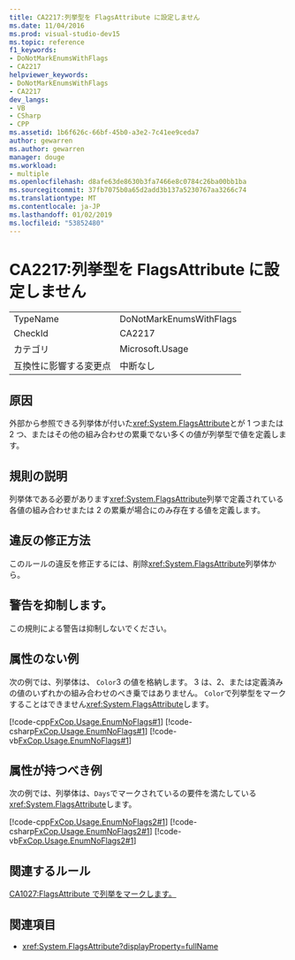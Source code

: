 ```yaml
---
title: CA2217:列挙型を FlagsAttribute に設定しません
ms.date: 11/04/2016
ms.prod: visual-studio-dev15
ms.topic: reference
f1_keywords:
- DoNotMarkEnumsWithFlags
- CA2217
helpviewer_keywords:
- DoNotMarkEnumsWithFlags
- CA2217
dev_langs:
- VB
- CSharp
- CPP
ms.assetid: 1b6f626c-66bf-45b0-a3e2-7c41ee9ceda7
author: gewarren
ms.author: gewarren
manager: douge
ms.workload:
- multiple
ms.openlocfilehash: d8afe63de8630b3fa7466e8c0784c26ba00bb1ba
ms.sourcegitcommit: 37fb7075b0a65d2add3b137a5230767aa3266c74
ms.translationtype: MT
ms.contentlocale: ja-JP
ms.lasthandoff: 01/02/2019
ms.locfileid: "53852480"
---
```

# <a name="ca2217-do-not-mark-enums-with-flagsattribute"></a>CA2217:列挙型を FlagsAttribute に設定しません

|||
|-|-|
|TypeName|DoNotMarkEnumsWithFlags|
|CheckId|CA2217|
|カテゴリ|Microsoft.Usage|
|互換性に影響する変更点|中断なし|

## <a name="cause"></a>原因

外部から参照できる列挙体が付いた<xref:System.FlagsAttribute>とが 1 つまたは 2 つ、またはその他の組み合わせの累乗でない多くの値が列挙型で値を定義します。

## <a name="rule-description"></a>規則の説明

列挙体である必要があります<xref:System.FlagsAttribute>列挙で定義されている各値の組み合わせまたは 2 の累乗が場合にのみ存在する値を定義します。

## <a name="how-to-fix-violations"></a>違反の修正方法

このルールの違反を修正するには、削除<xref:System.FlagsAttribute>列挙体から。

## <a name="when-to-suppress-warnings"></a>警告を抑制します。

この規則による警告は抑制しないでください。

## <a name="example-that-should-not-have-the-attribute"></a>属性のない例

次の例では、列挙体は、 `Color`3 の値を格納します。 3 は、2、または定義済みの値のいずれかの組み合わせのべき乗ではありません。 `Color`で列挙型をマークすることはできません<xref:System.FlagsAttribute>します。

[!code-cpp[FxCop.Usage.EnumNoFlags#1](../code-quality/codesnippet/CPP/ca2217-do-not-mark-enums-with-flagsattribute_1.cpp)]
[!code-csharp[FxCop.Usage.EnumNoFlags#1](../code-quality/codesnippet/CSharp/ca2217-do-not-mark-enums-with-flagsattribute_1.cs)]
[!code-vb[FxCop.Usage.EnumNoFlags#1](../code-quality/codesnippet/VisualBasic/ca2217-do-not-mark-enums-with-flagsattribute_1.vb)]

## <a name="example-that-should-have-the-attribute"></a>属性が持つべき例

次の例では、列挙体は、`Days`でマークされているの要件を満たしている<xref:System.FlagsAttribute>します。

[!code-cpp[FxCop.Usage.EnumNoFlags2#1](../code-quality/codesnippet/CPP/ca2217-do-not-mark-enums-with-flagsattribute_2.cpp)]
[!code-csharp[FxCop.Usage.EnumNoFlags2#1](../code-quality/codesnippet/CSharp/ca2217-do-not-mark-enums-with-flagsattribute_2.cs)]
[!code-vb[FxCop.Usage.EnumNoFlags2#1](../code-quality/codesnippet/VisualBasic/ca2217-do-not-mark-enums-with-flagsattribute_2.vb)]

## <a name="related-rules"></a>関連するルール

[CA1027:FlagsAttribute で列挙をマークします。](../code-quality/ca1027-mark-enums-with-flagsattribute.md)

## <a name="see-also"></a>関連項目

- <xref:System.FlagsAttribute?displayProperty=fullName>
